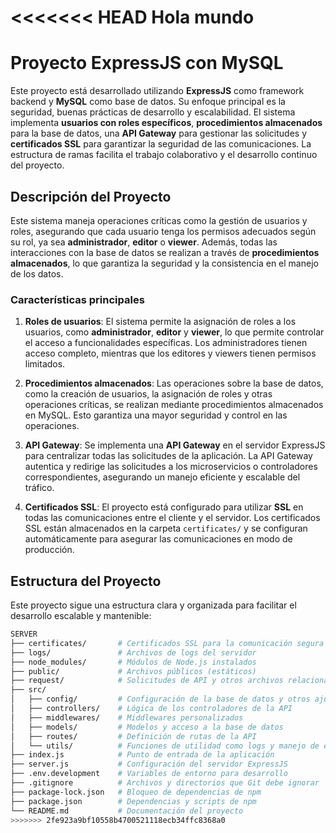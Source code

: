 <<<<<<< HEAD
Hola mundo
=======
# Proyecto ExpressJS con MySQL

Este proyecto está desarrollado utilizando **ExpressJS** como framework backend y **MySQL** como base de datos. Su enfoque principal es la seguridad, buenas prácticas de desarrollo y escalabilidad. El sistema implementa **usuarios con roles específicos**, **procedimientos almacenados** para la base de datos, una **API Gateway** para gestionar las solicitudes y **certificados SSL** para garantizar la seguridad de las comunicaciones. La estructura de ramas facilita el trabajo colaborativo y el desarrollo continuo del proyecto.

## Descripción del Proyecto

Este sistema maneja operaciones críticas como la gestión de usuarios y roles, asegurando que cada usuario tenga los permisos adecuados según su rol, ya sea **administrador**, **editor** o **viewer**. Además, todas las interacciones con la base de datos se realizan a través de **procedimientos almacenados**, lo que garantiza la seguridad y la consistencia en el manejo de los datos.

### Características principales

1. **Roles de usuarios**: El sistema permite la asignación de roles a los usuarios, como **administrador**, **editor** y **viewer**, lo que permite controlar el acceso a funcionalidades específicas. Los administradores tienen acceso completo, mientras que los editores y viewers tienen permisos limitados.
   
2. **Procedimientos almacenados**: Las operaciones sobre la base de datos, como la creación de usuarios, la asignación de roles y otras operaciones críticas, se realizan mediante procedimientos almacenados en MySQL. Esto garantiza una mayor seguridad y control en las operaciones.

3. **API Gateway**: Se implementa una **API Gateway** en el servidor ExpressJS para centralizar todas las solicitudes de la aplicación. La API Gateway autentica y redirige las solicitudes a los microservicios o controladores correspondientes, asegurando un manejo eficiente y escalable del tráfico.

4. **Certificados SSL**: El proyecto está configurado para utilizar **SSL** en todas las comunicaciones entre el cliente y el servidor. Los certificados SSL están almacenados en la carpeta `certificates/` y se configuran automáticamente para asegurar las comunicaciones en modo de producción.

## Estructura del Proyecto

Este proyecto sigue una estructura clara y organizada para facilitar el desarrollo escalable y mantenible:

```bash
SERVER
├── certificates/       # Certificados SSL para la comunicación segura
├── logs/               # Archivos de logs del servidor
├── node_modules/       # Módulos de Node.js instalados
├── public/             # Archivos públicos (estáticos)
├── request/            # Solicitudes de API y otros archivos relacionados con peticiones
├── src/
│   ├── config/         # Configuración de la base de datos y otros ajustes
│   ├── controllers/    # Lógica de los controladores de la API
│   ├── middlewares/    # Middlewares personalizados
│   ├── models/         # Modelos y acceso a la base de datos
│   ├── routes/         # Definición de rutas de la API
│   └── utils/          # Funciones de utilidad como logs y manejo de errores
├── index.js            # Punto de entrada de la aplicación
├── server.js           # Configuración del servidor ExpressJS
├── .env.development    # Variables de entorno para desarrollo
├── .gitignore          # Archivos y directorios que Git debe ignorar
├── package-lock.json   # Bloqueo de dependencias de npm
├── package.json        # Dependencias y scripts de npm
└── README.md           # Documentación del proyecto
>>>>>>> 2fe923a9bf10558b4700521118ecb34ffc8368a0
